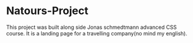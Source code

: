 # Natours-Project
This project was built along side Jonas schmedtmann advanced CSS course. It is a landing page for a travelling company(no mind my english).   
